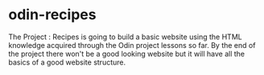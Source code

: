 # odin-recipes
The Project : Recipes is going to build a basic website using the HTML knowledge
acquired through the Odin project lessons so far. By the end of the project
there won't be a good looking website but it will have all the basics of a good
website structure.
